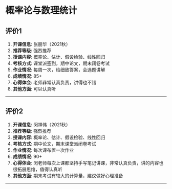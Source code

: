 # 概率论与数理统计

## 评价1

1. **开课信息**: 张丽华（2021秋）
2. **推荐等级**: 强烈推荐
3. **授课内容**: 概率论、估计、假设检验、线性回归
4. **考核方式**: 课堂派签到，期中论文，期末闭卷考试
5. **作业情况**: 每周一次，给细致答案，会选题讲解
6. **成绩情况**: 85+
7. **心得体会**: 老师非常认真负责，讲得也不错
8. **其他方面**: 可以认真听

---

## 评价2

1. **开课信息**: 闵祥伟（2021秋）
2. **推荐等级**: 强烈推荐
3. **授课内容**: 概率论、估计、假设检验、线性回归
4. **考核方式**: 期中论文，期末课堂派闭卷考试
5. **作业情况**: 每次课布置一次作业
6. **成绩情况**: 90+
7. **心得体会**: 闵老师每次上课都坚持手写笔记讲课，非常认真负责，讲的内容也很拓展思维，值得认真听
8. **其他方面**: 期末考试有较大的计算量，建议做好心理准备

---